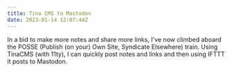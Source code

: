 ```yaml
---
title: Tina CMS to Mastodon
date: 2023-01-14 12:07:44Z
---
```


In a bid to make more notes and share more links, I've now climbed aboard the POSSE (Publish (on your) Own Site, Syndicate Elsewhere) train. Using TinaCMS (with 11ty), I can quickly post notes and links and then using IFTTT it posts to Mastodon.
